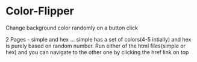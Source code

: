 # Color-Flipper
Change background color randomly on a button click

2 Pages - simple and hex ... simple has a set of colors(4-5 intially) and hex is purely based on random number.
Run either of the html files(simple or hex) and you can navigate to the other one by clicking the href link on top

